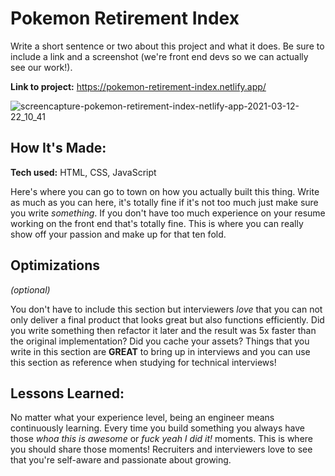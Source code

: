 
# Pokemon Retirement Index
Write a short sentence or two about this project and what it does. Be sure to include a link and a screenshot (we're front end devs so we can actually see our work!).

**Link to project:** https://pokemon-retirement-index.netlify.app/

![screencapture-pokemon-retirement-index-netlify-app-2021-03-12-22_10_41](https://user-images.githubusercontent.com/64442298/111021261-e91cdc00-837f-11eb-8646-f5749ac9dd87.png)


## How It's Made:

**Tech used:** HTML, CSS, JavaScript

Here's where you can go to town on how you actually built this thing. Write as much as you can here, it's totally fine if it's not too much just make sure you write *something*. If you don't have too much experience on your resume working on the front end that's totally fine. This is where you can really show off your passion and make up for that ten fold.

## Optimizations
*(optional)*

You don't have to include this section but interviewers *love* that you can not only deliver a final product that looks great but also functions efficiently. Did you write something then refactor it later and the result was 5x faster than the original implementation? Did you cache your assets? Things that you write in this section are **GREAT** to bring up in interviews and you can use this section as reference when studying for technical interviews!

## Lessons Learned:

No matter what your experience level, being an engineer means continuously learning. Every time you build something you always have those *whoa this is awesome* or *fuck yeah I did it!* moments. This is where you should share those moments! Recruiters and interviewers love to see that you're self-aware and passionate about growing.
